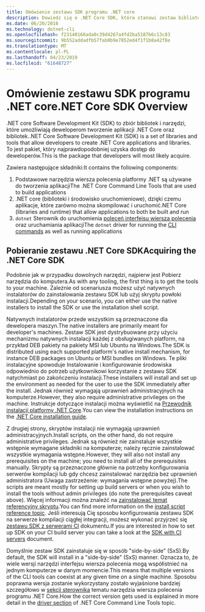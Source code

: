 ```yaml
---
title: Omówienie zestawu SDK programu .NET core
description: Dowiedz się o .NET Core SDK, która stanowi zestaw bibliotek i narzędzi służących do tworzenia projektów .NET Core.
ms.date: 06/20/2016
ms.technology: dotnet-cli
ms.openlocfilehash: f23140166ada0c39d4267a4fd2ba5187b6c13c83
ms.sourcegitcommit: 9b552addadfb57fab0b9e7852ed4f1f1b8a42f8e
ms.translationtype: MT
ms.contentlocale: pl-PL
ms.lasthandoff: 04/23/2019
ms.locfileid: "61648727"
---
```

# <a name="net-core-sdk-overview"></a><span data-ttu-id="121a8-103">Omówienie zestawu SDK programu .NET core</span><span class="sxs-lookup"><span data-stu-id="121a8-103">.NET Core SDK Overview</span></span>

<span data-ttu-id="121a8-104">.NET core Software Development Kit (SDK) to zbiór bibliotek i narzędzi, które umożliwiają deweloperom tworzenie aplikacji .NET Core oraz bibliotek.</span><span class="sxs-lookup"><span data-stu-id="121a8-104">.NET Core Software Development Kit (SDK) is a set of libraries and tools that allow developers to create .NET Core applications and libraries.</span></span> <span data-ttu-id="121a8-105">To jest pakiet, który najprawdopodobniej uzyska dostęp do deweloperów.</span><span class="sxs-lookup"><span data-stu-id="121a8-105">This is the package that developers will most likely acquire.</span></span> 

<span data-ttu-id="121a8-106">Zawiera następujące składniki:</span><span class="sxs-lookup"><span data-stu-id="121a8-106">It contains the following components:</span></span>

1. <span data-ttu-id="121a8-107">Podstawowe narzędzia wiersza polecenia platformy .NET są używane do tworzenia aplikacji</span><span class="sxs-lookup"><span data-stu-id="121a8-107">The .NET Core Command Line Tools that are used to build applications</span></span>
2. <span data-ttu-id="121a8-108">.NET core (biblioteki i środowisko uruchomieniowe), dzięki czemu aplikacje, które zarówno można skompilować i uruchomić</span><span class="sxs-lookup"><span data-stu-id="121a8-108">.NET Core (libraries and runtime) that allow applications to both be built and run</span></span>
3. <span data-ttu-id="121a8-109">`dotnet` Sterownik do uruchomienia [poleceń interfejsu wiersza polecenia](tools/index.md) oraz uruchamiania aplikacji</span><span class="sxs-lookup"><span data-stu-id="121a8-109">The `dotnet` driver for running the [CLI commands](tools/index.md) as well as running applications</span></span>

## <a name="acquiring-the-net-core-sdk"></a><span data-ttu-id="121a8-110">Pobieranie zestawu .NET Core SDK</span><span class="sxs-lookup"><span data-stu-id="121a8-110">Acquiring the .NET Core SDK</span></span>
<span data-ttu-id="121a8-111">Podobnie jak w przypadku dowolnych narzędzi, najpierw jest Pobierz narzędzia do komputera.</span><span class="sxs-lookup"><span data-stu-id="121a8-111">As with any tooling, the first thing is to get the tools to your machine.</span></span> <span data-ttu-id="121a8-112">Zależnie od scenariusza możesz użyć natywnych instalatorów do zainstalowania zestawu SDK lub użyj skryptu powłoki instalacji.</span><span class="sxs-lookup"><span data-stu-id="121a8-112">Depending on your scenario, you can either use the native installers to install the SDK or use the installation shell script.</span></span>

<span data-ttu-id="121a8-113">Natywnych instalatorów przede wszystkim są przeznaczone dla dewelopera maszyn.</span><span class="sxs-lookup"><span data-stu-id="121a8-113">The native installers are primarily meant for developer's machines.</span></span> <span data-ttu-id="121a8-114">Zestaw SDK jest dystrybuowane przy użyciu mechanizmu natywnych instalacji każdej z obsługiwanych platform, na przykład DEB pakiety na pakiety MSI lub Ubuntu na Windows.</span><span class="sxs-lookup"><span data-stu-id="121a8-114">The SDK is distributed using each supported platform's native install mechanism, for instance DEB packages on Ubuntu or MSI bundles on Windows.</span></span> <span data-ttu-id="121a8-115">Te pliki instalacyjne spowoduje Instalowanie i konfigurowanie środowiska odpowiednio do potrzeb użytkownikowi korzystanie z zestawu SDK natychmiast po zakończeniu instalacji.</span><span class="sxs-lookup"><span data-stu-id="121a8-115">These installers will install and set up the environment as needed for the user to use the SDK immediately after the install.</span></span> <span data-ttu-id="121a8-116">Jednak również wymagają uprawnień administracyjnych na komputerze.</span><span class="sxs-lookup"><span data-stu-id="121a8-116">However, they also require administrative privileges on the machine.</span></span> <span data-ttu-id="121a8-117">Instrukcje dotyczące instalacji można wyświetlić na [Przewodnik instalacji platformy .NET Core](https://aka.ms/dotnetcoregs).</span><span class="sxs-lookup"><span data-stu-id="121a8-117">You can view the installation instructions on the [.NET Core installation guide](https://aka.ms/dotnetcoregs).</span></span>

<span data-ttu-id="121a8-118">Z drugiej strony, skryptów instalacji nie wymagają uprawnień administracyjnych.</span><span class="sxs-lookup"><span data-stu-id="121a8-118">Install scripts, on the other hand, do not require administrative privileges.</span></span> <span data-ttu-id="121a8-119">Jednak są również nie zainstaluje wszystkie wstępnie wymagane składniki na komputerze; należy ręcznie zainstalować wszystkie wymagania wstępne.</span><span class="sxs-lookup"><span data-stu-id="121a8-119">However, they will also not install any prerequisites on the machine; you need to install all of the prerequisites manually.</span></span> <span data-ttu-id="121a8-120">Skrypty są przeznaczone głównie na potrzeby konfigurowania serwerów kompilacji lub gdy chcesz zainstalować narzędzia bez uprawnień administratora (Uwaga zastrzeżenie: wymagania wstępne powyżej).</span><span class="sxs-lookup"><span data-stu-id="121a8-120">The scripts are meant mostly for setting up build servers or when you wish to install the tools without admin privileges (do note the prerequisites caveat above).</span></span> <span data-ttu-id="121a8-121">Więcej informacji można znaleźć na [zainstalować temat referencyjny skryptu](tools/dotnet-install-script.md).</span><span class="sxs-lookup"><span data-stu-id="121a8-121">You can find more information on the [install script reference topic](tools/dotnet-install-script.md).</span></span> <span data-ttu-id="121a8-122">Jeśli interesują Cię sposobu konfigurowania zestawu SDK na serwerze kompilacji ciągłej integracji, możesz wykonać przyjrzeć się [zestawu SDK z serwerami CI](tools/using-ci-with-cli.md) dokumentu.</span><span class="sxs-lookup"><span data-stu-id="121a8-122">If you are interested in how to set up SDK on your CI build server you can take a look at the [SDK with CI servers](tools/using-ci-with-cli.md) document.</span></span>

<span data-ttu-id="121a8-123">Domyślnie zestaw SDK zainstaluje się w sposób "side-by-side" (SxS).</span><span class="sxs-lookup"><span data-stu-id="121a8-123">By default, the SDK will install in a "side-by-side" (SxS) manner.</span></span> <span data-ttu-id="121a8-124">Oznacza to, że wiele wersji narzędzi interfejsu wiersza polecenia mogą współistnieć na jednym komputerze w danym momencie.</span><span class="sxs-lookup"><span data-stu-id="121a8-124">This means that multiple versions of the CLI tools can coexist at any given time on a single machine.</span></span> <span data-ttu-id="121a8-125">Sposobu poprawna wersja zostanie wykorzystany zostało wyjaśnione bardziej szczegółowo w [sekcji sterownika](tools/index.md#driver) tematu narzędzia wiersza polecenia programu .NET Core.</span><span class="sxs-lookup"><span data-stu-id="121a8-125">How the correct version gets used is explained in more detail in the [driver section](tools/index.md#driver) of .NET Core Command Line Tools topic.</span></span>